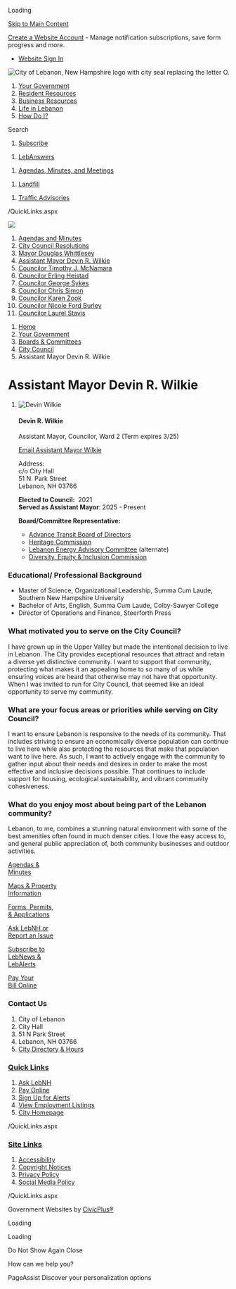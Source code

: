 Loading

[Skip to Main Content](https://lebanonnh.gov/1483/Assistant-Mayor-Devin-R-Wilkie/)

[Create a Website Account](https://lebanonnh.gov/MyAccount/ProfileCreate) - Manage notification subscriptions, save form progress and more.   

- [Website Sign In](https://lebanonnh.gov/MyAccount)

![City of Lebanon, New Hampshire logo with city seal replacing the letter O.](https://lebanonnh.gov/ImageRepository/Document?documentID=20893)

1. [Your Government](https://lebanonnh.gov/27/Your-Government)
2. [Resident Resources](https://lebanonnh.gov/101/Resident-Resources)
3. [Business Resources](https://lebanonnh.gov/35/Business-Resources)
4. [Life in Lebanon](https://lebanonnh.gov/31/Life-in-Lebanon)
5. [How Do I?](https://lebanonnh.gov/9/How-Do-I)

Search

1. [Subscribe](https://lebanonnh.gov/1239)

<!--THE END-->

1. [LebAnswers](https://lebanonnh.gov/1750)

<!--THE END-->

1. [Agendas, Minutes, and Meetings](https://lebanonnh.gov/agendas)

<!--THE END-->

1. [Landfill](https://lebanonnh.gov/450)

<!--THE END-->

1. [Traffic Advisories](https://lebanonnh.gov/1392/Traffic-Advisories)

/QuickLinks.aspx

![](https://lebanonnh.gov/ImageRepository/Document?documentID=20897)

01. [Agendas and Minutes](https://lebanonnh.portal.civicclerk.com/?category_id=26)
02. [City Council Resolutions](https://lebanonnh.gov/1836/City-Council-Resolutions)
03. [Mayor Douglas Whittlesey](https://lebanonnh.gov/1484/Mayor-Douglas-Whittlesey)
04. [Assistant Mayor Devin R. Wilkie](https://lebanonnh.gov/1483/Assistant-Mayor-Devin-R-Wilkie)
05. [Councilor Timothy J. McNamara](https://lebanonnh.gov/847/Councilor-Timothy-J-McNamara)
06. [Councilor Erling Heistad](https://lebanonnh.gov/850/Councilor-Erling-Heistad)
07. [Councilor George Sykes](https://lebanonnh.gov/1017/Councilor-George-Sykes)
08. [Councilor Chris Simon](https://lebanonnh.gov/844/Councilor-Chris-Simon)
09. [Councilor Karen Zook](https://lebanonnh.gov/1178/Councilor-Karen-Zook)
10. [Councilor Nicole Ford Burley](https://lebanonnh.gov/1855/Councilor-Nicole-Ford-Burley)
11. [Councilor Laurel Stavis](https://lebanonnh.gov/1856/Councilor-Laurel-Stavis)

<!--THE END-->

1. [Home](https://lebanonnh.gov)
2. [Your Government](https://lebanonnh.gov/27/Your-Government)
3. [Boards &amp; Committees](https://lebanonnh.gov/245/Boards-Committees)
4. [City Council](https://lebanonnh.gov/337/City-Council)
5. Assistant Mayor Devin R. Wilkie

# Assistant Mayor Devin R. Wilkie

1. ![Devin Wilkie](https://lebanonnh.gov/ImageRepository/Document?documentID=14114 "Devin Wilkie")
   
   #### Devin R. Wilkie
   
   Assistant Mayor, Councilor, Ward 2 (Term expires 3/25)
   
   [Email Assistant Mayor Wilkie](mailto:devin.wilkie@lebanonnh.gov)
   
   Address:  
   c/o City Hall  
   51 N. Park Street  
   Lebanon, NH 03766
   
   **Elected to Council:**  2021  
   **Served as Assistant Mayor**: 2025 - Present
   
   **Board/Committee Representative:**
   
   - [Advance Transit Board of Directors](https://lebanonnh.gov/247)
   - [Heritage Commission](https://lebanonnh.gov/502)
   - [Lebanon Energy Advisory Committee](https://lebanonnh.gov/519) (alternate)
   - [Diversity, Equity &amp; Inclusion Commission](https://lebanonnh.gov/1519/Diversity-Equity-Inclusion-Commission)

### Educational/ Professional Background

- Master of Science, Organizational Leadership, Summa Cum Laude, Southern New Hampshire University
- Bachelor of Arts, English, Summa Cum Laude, Colby-Sawyer College
- Director of Operations and Finance, Steerforth Press

### What motivated you to serve on the City Council?

I have grown up in the Upper Valley but made the intentional decision to live in Lebanon. The City provides exceptional resources that attract and retain a diverse yet distinctive community. I want to support that community, protecting what makes it an appealing home to so many of us while ensuring voices are heard that otherwise may not have that opportunity. When I was invited to run for City Council, that seemed like an ideal opportunity to serve my community.

### What are your focus areas or priorities while serving on City Council?

I want to ensure Lebanon is responsive to the needs of its community. That includes striving to ensure an economically diverse population can continue to live here while also protecting the resources that make that population want to live here. As such, I want to actively engage with the community to gather input about their needs and desires in order to make the most effective and inclusive decisions possible. That continues to include support for housing, ecological sustainability, and vibrant community cohesiveness.

### What do you enjoy most about being part of the Lebanon community?

Lebanon, to me, combines a stunning natural environment with some of the best amenities often found in much denser cities. I love the easy access to, and general public appreciation of, both community businesses and outdoor activities.

[Agendas &amp;  
Minutes](https://lebanonnh.gov/agendas)

[Maps &amp; Property  
Information](https://lebanonnh.gov/661/Maps-Property-Information)

[Forms, Permits,  
&amp; Applications](https://lebanonnh.gov/714/Forms-Permits-and-Applications)

[Ask LebNH or  
Report an Issue](https://lebanonnh.gov/1518)

[Subscribe to  
LebNews &amp;  
LebAlerts](https://lebanonnh.gov/1239/Alerts-Notifications)

[Pay Your  
Bill Online](https://lebanonnh.gov/pay)

### Contact Us

1. City of Lebanon
2. City Hall
3. 51 N Park Street
4. Lebanon, NH 03766
5. [City Directory &amp; Hours](https://lebanonnh.gov/directory)

### [Quick Links](https://lebanonnh.gov/QuickLinks.aspx?CID=31)

1. [Ask LebNH](https://lebanonnh.gov/ask)
2. [Pay Online](https://lebanonnh.gov/732)
3. [Sign Up for Alerts](https://lebanonnh.gov/subscribe)
4. [View Employment Listings](https://lebanonnh.gov/jobs.aspx)
5. [City Homepage](https://lebanonnh.gov)

/QuickLinks.aspx

### [Site Links](https://lebanonnh.gov/QuickLinks.aspx?CID=32)

1. [Accessibility](https://lebanonnh.gov/Accessibility)
2. [Copyright Notices](https://lebanonnh.gov/site/copyright)
3. [Privacy Policy](https://lebanonnh.gov/privacy)
4. [Social Media Policy](https://view.publitas.com/city-of-lebanon/socialmediapolicy)

/QuickLinks.aspx

Government Websites by [CivicPlus®](https://connect.civicplus.com/referral)

Loading

Loading

Do Not Show Again Close

How can we help you?

PageAssist Discover your personalization options